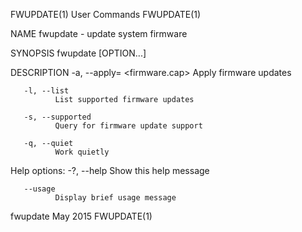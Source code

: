 FWUPDATE(1)                                                                                   User Commands                                                                                   FWUPDATE(1)

NAME
       fwupdate - update system firmware

SYNOPSIS
       fwupdate [OPTION...]

DESCRIPTION
       -a, --apply=<guid> <firmware.cap>
              Apply firmware updates

       -l, --list
              List supported firmware updates

       -s, --supported
              Query for firmware update support

       -q, --quiet
              Work quietly

   Help options:
       -?, --help
              Show this help message

       --usage
              Display brief usage message

fwupdate                                                                                         May 2015                                                                                     FWUPDATE(1)
